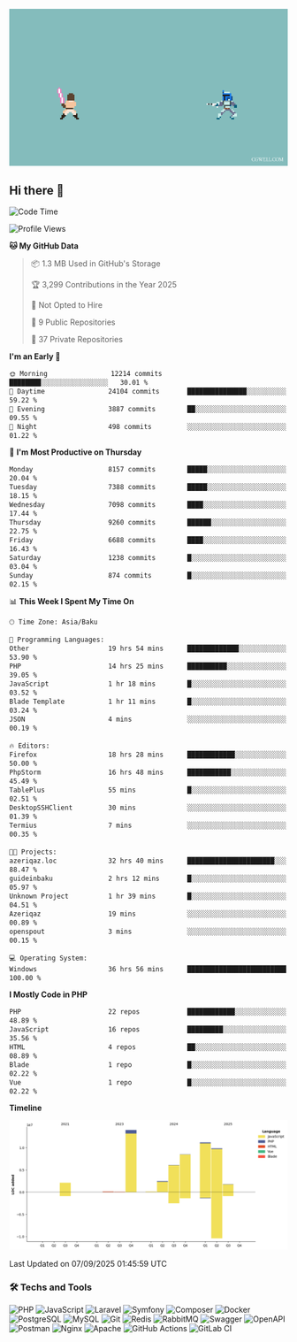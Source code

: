 <!--WALLPAPER-->
<p align='center'>
  <img src='assets/wallpapers/14.gif' alt='Banner'>
</p>
<!--/WALLPAPER-->

## Hi there 👋

<!--START_SECTION:waka-->
![Code Time](http://img.shields.io/badge/Code%20Time-235%20hrs%2049%20mins-blue)

![Profile Views](http://img.shields.io/badge/Profile%20Views-0-blue)

**🐱 My GitHub Data** 

> 📦 1.3 MB Used in GitHub's Storage 
 > 
> 🏆 3,299 Contributions in the Year 2025
 > 
> 🚫 Not Opted to Hire
 > 
> 📜 9 Public Repositories 
 > 
> 🔑 37 Private Repositories 
 > 
**I'm an Early 🐤** 

```text
🌞 Morning                12214 commits       ████████░░░░░░░░░░░░░░░░░   30.01 % 
🌆 Daytime                24104 commits       ███████████████░░░░░░░░░░   59.22 % 
🌃 Evening                3887 commits        ██░░░░░░░░░░░░░░░░░░░░░░░   09.55 % 
🌙 Night                  498 commits         ░░░░░░░░░░░░░░░░░░░░░░░░░   01.22 % 
```
📅 **I'm Most Productive on Thursday** 

```text
Monday                   8157 commits        █████░░░░░░░░░░░░░░░░░░░░   20.04 % 
Tuesday                  7388 commits        █████░░░░░░░░░░░░░░░░░░░░   18.15 % 
Wednesday                7098 commits        ████░░░░░░░░░░░░░░░░░░░░░   17.44 % 
Thursday                 9260 commits        ██████░░░░░░░░░░░░░░░░░░░   22.75 % 
Friday                   6688 commits        ████░░░░░░░░░░░░░░░░░░░░░   16.43 % 
Saturday                 1238 commits        █░░░░░░░░░░░░░░░░░░░░░░░░   03.04 % 
Sunday                   874 commits         █░░░░░░░░░░░░░░░░░░░░░░░░   02.15 % 
```


📊 **This Week I Spent My Time On** 

```text
🕑︎ Time Zone: Asia/Baku

💬 Programming Languages: 
Other                    19 hrs 54 mins      █████████████░░░░░░░░░░░░   53.90 % 
PHP                      14 hrs 25 mins      ██████████░░░░░░░░░░░░░░░   39.05 % 
JavaScript               1 hr 18 mins        █░░░░░░░░░░░░░░░░░░░░░░░░   03.52 % 
Blade Template           1 hr 11 mins        █░░░░░░░░░░░░░░░░░░░░░░░░   03.24 % 
JSON                     4 mins              ░░░░░░░░░░░░░░░░░░░░░░░░░   00.19 % 

🔥 Editors: 
Firefox                  18 hrs 28 mins      ████████████░░░░░░░░░░░░░   50.00 % 
PhpStorm                 16 hrs 48 mins      ███████████░░░░░░░░░░░░░░   45.49 % 
TablePlus                55 mins             █░░░░░░░░░░░░░░░░░░░░░░░░   02.51 % 
DesktopSSHClient         30 mins             ░░░░░░░░░░░░░░░░░░░░░░░░░   01.39 % 
Termius                  7 mins              ░░░░░░░░░░░░░░░░░░░░░░░░░   00.35 % 

🐱‍💻 Projects: 
azeriqaz.loc             32 hrs 40 mins      ██████████████████████░░░   88.47 % 
guideinbaku              2 hrs 12 mins       █░░░░░░░░░░░░░░░░░░░░░░░░   05.97 % 
Unknown Project          1 hr 39 mins        █░░░░░░░░░░░░░░░░░░░░░░░░   04.51 % 
Azeriqaz                 19 mins             ░░░░░░░░░░░░░░░░░░░░░░░░░   00.89 % 
openspout                3 mins              ░░░░░░░░░░░░░░░░░░░░░░░░░   00.15 % 

💻 Operating System: 
Windows                  36 hrs 56 mins      █████████████████████████   100.00 % 
```

**I Mostly Code in PHP** 

```text
PHP                      22 repos            ████████████░░░░░░░░░░░░░   48.89 % 
JavaScript               16 repos            █████████░░░░░░░░░░░░░░░░   35.56 % 
HTML                     4 repos             ██░░░░░░░░░░░░░░░░░░░░░░░   08.89 % 
Blade                    1 repo              █░░░░░░░░░░░░░░░░░░░░░░░░   02.22 % 
Vue                      1 repo              █░░░░░░░░░░░░░░░░░░░░░░░░   02.22 % 
```



**Timeline**

![Lines of Code chart](https://raw.githubusercontent.com/feridnesibzade/feridnesibzade/main/assets/bar_graph.png)


 Last Updated on 07/09/2025 01:45:59 UTC
<!--END_SECTION:waka-->

### 🛠️ Techs and Tools

![PHP](https://img.shields.io/badge/PHP-777BB4?style=for-the-badge&logo=php&logoColor=white)
![JavaScript](https://img.shields.io/badge/JavaScript-F7DF1E?style=for-the-badge&logo=javascript&logoColor=000)
![Laravel](https://img.shields.io/badge/Laravel-F55247?style=for-the-badge&logo=laravel&logoColor=white)
![Symfony](https://img.shields.io/badge/Symfony-000000?style=for-the-badge&logo=symfony&logoColor=white)
![Composer](https://img.shields.io/badge/Composer-885630?style=for-the-badge&logo=composer&logoColor=white)
![Docker](https://img.shields.io/badge/Docker-2496ED?style=for-the-badge&logo=docker&logoColor=white)
![PostgreSQL](https://img.shields.io/badge/PostgreSQL-4169E1?style=for-the-badge&logo=postgresql&logoColor=white)
![MySQL](https://img.shields.io/badge/MySQL-4479A1?style=for-the-badge&logo=mysql&logoColor=white)
![Git](https://img.shields.io/badge/Git-F05032?style=for-the-badge&logo=git&logoColor=white)
![Redis](https://img.shields.io/badge/Redis-DC382D?style=for-the-badge&logo=redis&logoColor=white)
![RabbitMQ](https://img.shields.io/badge/RabbitMQ-FF6600?style=for-the-badge&logo=rabbitmq&logoColor=white)
![Swagger](https://img.shields.io/badge/Swagger-85EA2D?style=for-the-badge&logo=swagger&logoColor=black)
![OpenAPI](https://img.shields.io/badge/OpenAPI-6BA539?style=for-the-badge&logo=openapiinitiative&logoColor=white)
![Postman](https://img.shields.io/badge/Postman-FF6C37?style=for-the-badge&logo=postman&logoColor=white)
![Nginx](https://img.shields.io/badge/Nginx-009639?style=for-the-badge&logo=nginx&logoColor=white)
![Apache](https://img.shields.io/badge/Apache-D22128?style=for-the-badge&logo=apache&logoColor=white)
![GitHub Actions](https://img.shields.io/badge/GitHub%20Actions-2088FF?style=for-the-badge&logo=githubactions&logoColor=white)
![GitLab CI](https://img.shields.io/badge/GitLab%20CI-FC6D26?style=for-the-badge&logo=gitlab&logoColor=white)

